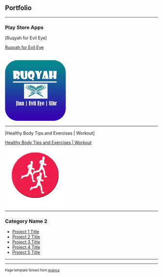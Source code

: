 ## Portfolio

---

### Play Store Apps 

[Ruqyah for Evil Eye]

<a href="https://play.google.com/store/apps/details?id=com.arham.soft.ruqyahforevileye" target="_blank">Ruqyah for Evil Eye</a> <br><br><br>
<img src="images/ruqyah_200.png?raw=true"/>

---
[Healthy Body Tips and Exercises | Workout]

<a href="https://play.google.com/store/apps/details?id=com.arham.soft.healthybodytips" target="_blank">Healthy Body Tips and Exercises | Workout</a> <br>
<img src="images/health_200.png?raw=true"/>

---


### Category Name 2

- [Project 1 Title](http://example.com/)
- [Project 2 Title](http://example.com/)
- [Project 3 Title](http://example.com/)
- [Project 4 Title](http://example.com/)
- [Project 5 Title](http://example.com/)

---




---
<p style="font-size:11px">Page template forked from <a href="https://github.com/evanca/quick-portfolio">evanca</a></p>
<!-- Remove above link if you don't want to attibute -->
